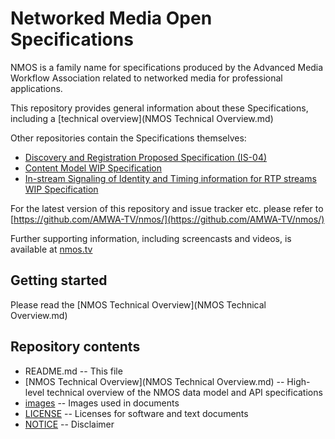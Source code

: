 # Networked Media Open Specifications

NMOS is a family name for specifications produced by the Advanced Media Workflow Association related to networked media for professional applications.

This repository provides general information about these Specifications, including a [technical overview](NMOS Technical Overview.md)

Other repositories contain the Specifications themselves:
* [Discovery and Registration Proposed Specification (IS-04)](https://github.com/AMWA-TV/nmos-discovery-registration)
* [Content Model WIP Specification](https://github.com/AMWA-TV/nmos-content-model)
* [In-stream Signaling of Identity and Timing information for RTP streams WIP Specification](https://github.com/AMWA-TV/nmos-in-stream-id-timing)


For the latest version of this repository and issue tracker etc. please refer to [https://github.com/AMWA-TV/nmos/](https://github.com/AMWA-TV/nmos/)

Further supporting information, including screencasts and videos, is available at [nmos.tv](http://nmos.tv)

## Getting started

Please read the [NMOS Technical Overview](NMOS Technical Overview.md)

## Repository contents

* README.md -- This file
* [NMOS Technical Overview](NMOS Technical Overview.md) -- High-level technical overview of the NMOS data model and API specifications
* [images](images) -- Images used in documents
* [LICENSE](LICENSE) -- Licenses for software and text documents
* [NOTICE](NOTICE) -- Disclaimer
